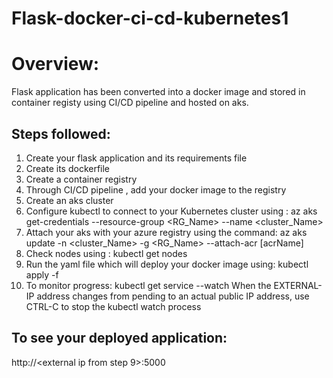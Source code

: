 # Flask-docker-ci-cd-kubernetes1
# Overview:
Flask application has been converted into a docker image and stored in container registy using CI/CD pipeline and hosted on aks.

## Steps followed:
1. Create your flask application and its requirements file
2. Create its dockerfile
3. Create a container registry
4. Through CI/CD pipeline , add your docker image to the registry
5. Create an aks cluster 
6. Configure kubectl to connect to your Kubernetes cluster using : az aks get-credentials --resource-group <RG_Name> --name <cluster_Name>
6. Attach your aks with your azure registry using the command: az aks update -n <cluster_Name> -g <RG_Name> --attach-acr [acrName]
7. Check nodes using : kubectl get nodes
8. Run the yaml file which will deploy your docker image using: kubectl apply -f <your file>
9. To monitor progress: kubectl get service <service name> --watch
When the EXTERNAL-IP address changes from pending to an actual public IP address, use CTRL-C to stop the kubectl watch process
## To see your deployed application:
  http://<external ip from step 9>:5000
  



